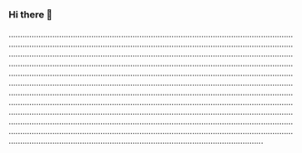 ### Hi there 👋

...................................................................................................................................................................................................................................................................................................................................................................................................................................................................................................................................................................................................................................................................................................................................................................................................................................................................................................................................................................................................................................................................................................................................................................................................................................................................................................................................................................................................................................................................................................................................